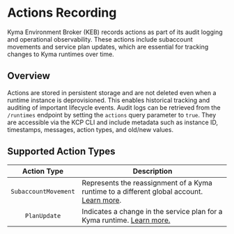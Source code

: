 # Actions Recording

Kyma Environment Broker (KEB) records actions as part of its audit logging and operational observability. These actions include subaccount movements and service plan updates, which are essential for tracking changes to Kyma runtimes over time.

## Overview

Actions are stored in persistent storage and are not deleted even when a runtime instance is deprovisioned. This enables historical tracking and auditing of important lifecycle events. Audit logs can be retrieved from the `/runtimes` endpoint by setting the `actions` query parameter to `true`. They are accessible via the KCP CLI and include metadata such as instance ID, timestamps, messages, action types, and old/new values.

## Supported Action Types

|     Action Type      | Description                                                                                                              |
|:--------------------:|--------------------------------------------------------------------------------------------------------------------------|
| `SubaccountMovement` | Represents the reassignment of a Kyma runtime to a different global account. [Learn more](03-75-subaccount-movement.md). |
|     `PlanUpdate`     | Indicates a change in the service plan for a Kyma runtime. [Learn more.](03-80-plan-updates.md)                          |
